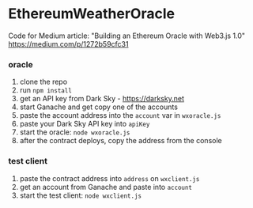 # EthereumWeatherOracle
Code for Medium article: "Building an Ethereum Oracle with Web3.js 1.0" https://medium.com/p/1272b59cfc31

### oracle
1. clone the repo
2. run `npm install`
3. get an API key from Dark Sky - https://darksky.net
4. start Ganache and get copy one of the accounts
5. paste the account address into the `account` var in `wxoracle.js` 
6. paste your Dark Sky API key into `apiKey`
7. start the oracle: `node wxoracle.js`
8. after the contract deploys, copy the address from the console

### test client
1. paste the contract address into `address` on `wxclient.js`
2. get an account from Ganache and paste into `account`
3. start the test client: `node wxclient.js`

